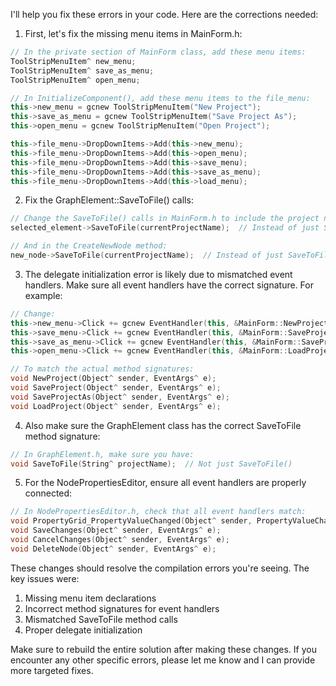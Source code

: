 I'll help you fix these errors in your code. Here are the corrections needed:

1. First, let's fix the missing menu items in MainForm.h:

```cpp
// In the private section of MainForm class, add these menu items:
ToolStripMenuItem^ new_menu;
ToolStripMenuItem^ save_as_menu;
ToolStripMenuItem^ open_menu;

// In InitializeComponent(), add these menu items to the file_menu:
this->new_menu = gcnew ToolStripMenuItem("New Project");
this->save_as_menu = gcnew ToolStripMenuItem("Save Project As");
this->open_menu = gcnew ToolStripMenuItem("Open Project");

this->file_menu->DropDownItems->Add(this->new_menu);
this->file_menu->DropDownItems->Add(this->open_menu);
this->file_menu->DropDownItems->Add(this->save_menu);
this->file_menu->DropDownItems->Add(this->save_as_menu);
this->file_menu->DropDownItems->Add(this->load_menu);
```

2. Fix the GraphElement::SaveToFile() calls:

```cpp
// Change the SaveToFile() calls in MainForm.h to include the project name:
selected_element->SaveToFile(currentProjectName);  // Instead of just SaveToFile()

// And in the CreateNewNode method:
new_node->SaveToFile(currentProjectName);  // Instead of just SaveToFile()
```

3. The delegate initialization error is likely due to mismatched event handlers. Make sure all event handlers have the correct signature. For example:

```cpp
// Change:
this->new_menu->Click += gcnew EventHandler(this, &MainForm::NewProject);
this->save_menu->Click += gcnew EventHandler(this, &MainForm::SaveProject);
this->save_as_menu->Click += gcnew EventHandler(this, &MainForm::SaveProjectAs);
this->open_menu->Click += gcnew EventHandler(this, &MainForm::LoadProject);

// To match the actual method signatures:
void NewProject(Object^ sender, EventArgs^ e);
void SaveProject(Object^ sender, EventArgs^ e);
void SaveProjectAs(Object^ sender, EventArgs^ e);
void LoadProject(Object^ sender, EventArgs^ e);
```

4. Also make sure the GraphElement class has the correct SaveToFile method signature:

```cpp
// In GraphElement.h, make sure you have:
void SaveToFile(String^ projectName);  // Not just SaveToFile()
```

5. For the NodePropertiesEditor, ensure all event handlers are properly connected:

```cpp
// In NodePropertiesEditor.h, check that all event handlers match:
void PropertyGrid_PropertyValueChanged(Object^ sender, PropertyValueChangedEventArgs^ e);
void SaveChanges(Object^ sender, EventArgs^ e);
void CancelChanges(Object^ sender, EventArgs^ e);
void DeleteNode(Object^ sender, EventArgs^ e);
```

These changes should resolve the compilation errors you're seeing. The key issues were:
1. Missing menu item declarations
2. Incorrect method signatures for event handlers
3. Mismatched SaveToFile method calls
4. Proper delegate initialization

Make sure to rebuild the entire solution after making these changes. If you encounter any other specific errors, please let me know and I can provide more targeted fixes.